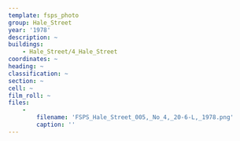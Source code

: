 ```yaml
---
template: fsps_photo
group: Hale_Street
year: '1978'
description: ~
buildings:
    - Hale_Street/4_Hale_Street
coordinates: ~
heading: ~
classification: ~
section: ~
cell: ~
film_roll: ~
files:
    -
        filename: 'FSPS_Hale_Street_005,_No_4,_20-6-L,_1978.png'
        caption: ''
---
```

